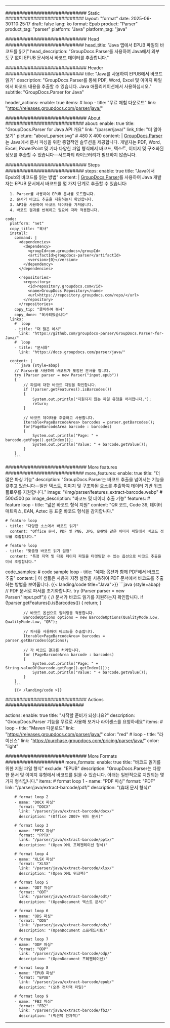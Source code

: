 


---
############################# Static ############################
layout: "format"
date:  2025-06-30T10:25:17
draft: false
lang: ko
format: Epub
product: "Parser"
product_tag: "parser"
platform: "Java"
platform_tag: "java"

############################# Head ############################
head_title: "Java 앱에서 EPUB 파일의 바코드를 읽기"
head_description: "GroupDocs.Parser를 사용하여 Java에서 외부 도구 없이 EPUB 문서에서 바코드 데이터를 추출합니다."

############################# Header ############################
title: "Java를 사용하여 EPUB에서 바코드 읽기" 
description: "GroupDocs.Parser를 통해 PDF, Word, Excel 및 이미지 파일에서 바코드 내용을 추출할 수 있습니다. Java 애플리케이션에서 사용하십시오."
subtitle: "GroupDocs.Parser for Java" 

header_actions:
  enable: true
  items:
    #  loop
    - title: "무료 체험 다운로드"
      link: "https://releases.groupdocs.com/parser/java/"
      
############################# About ############################
about:
    enable: true
    title: "GroupDocs.Parser for Java API 개요"
    link: "/parser/java/"
    link_title: "더 알아보기"
    picture: "about_parser.svg" # 480 X 400
    content: |
       [GroupDocs.Parser](/parser/java/)는 Java에서 문서 파싱을 위한 종합적인 솔루션을 제공합니다. 개발자는 PDF, Word, Excel, PowerPoint 및 기타 다양한 파일 형식에서 바코드, 텍스트, 이미지 및 구조화된 정보를 추출할 수 있습니다—서드파티 라이브러리가 필요하지 않습니다.

############################# Steps ############################
steps:
    enable: true
    title: "Java에서 Epub의 바코드를 읽는 방법"
    content: |
      [GroupDocs.Parser](/parser/java/)를 사용하여 Java 개발자는 EPUB 문서에서 바코드를 몇 가지 단계로 추출할 수 있습니다:
      
      1. Parser를 사용하여 EPUB 문서를 로드합니다.
      2. 문서가 바코드 추출을 지원하는지 확인합니다.
      3. API를 사용하여 바코드 데이터를 가져옵니다.
      4. 바코드 결과를 반복하고 필요에 따라 적용합니다.
   
    code:
      platform: "net"
      copy_title: "복사"
      install:
        command: |
          <dependencies>
            <dependency>
              <groupId>com.groupdocs</groupId>
              <artifactId>groupdocs-parser</artifactId>
              <version>{0}</version>
            </dependency>
          </dependencies>

          <repositories>
            <repository>
              <id>repository.groupdocs.com</id>
              <name>GroupDocs Repository</name>
              <url>https://repository.groupdocs.com/repo/</url>
            </repository>
          </repositories>
        copy_tip: "클릭하여 복사"
        copy_done: "복사되었습니다"
      links:
        #  loop
        - title: "더 많은 예시"
          link: "https://github.com/groupdocs-parser/GroupDocs.Parser-for-Java/"
        #  loop
        - title: "문서화"
          link: "https://docs.groupdocs.com/parser/java/"
          
      content: |
        ```java {style=abap}
        // Parser를 사용하여 바코드가 포함된 문서를 엽니다.
        try (Parser parser = new Parser("input.epub"))
        {
            // 파일에 대한 바코드 지원을 확인합니다.
            if (!parser.getFeatures().isBarcodes())
            {
                System.out.println("지원되지 않는 파일 유형을 처리합니다.");
                return;
            }

            // 바코드 데이터를 추출하고 사용합니다.
            Iterable<PageBarcodeArea> barcodes = parser.getBarcodes();
            for(PageBarcodeArea barcode : barcodes)
            {
                System.out.println("Page: " + barcode.getPage().getIndex());
                System.out.println("Value: " + barcode.getValue());
            }
        }
        ```            

############################# More features ############################
more_features:
  enable: true
  title: "더 많은 파싱 기능"
  description: "GroupDocs.Parser는 바코드 추출을 넘어서는 기능을 갖추고 있습니다—일반 텍스트, 이미지 및 구조화된 요소를 추출하여 데이터 기반 워크플로우를 지원합니다."
  image: "/img/parser/features_extract-barcode.webp" # 500x500 px
  image_description: "바코드 및 데이터 추출 기능"
  features:
    # feature loop
    - title: "넓은 바코드 형식 지원"
      content: "QR 코드, Code 39, 데이터 매트릭스, EAN, Aztec 등 표준 바코드 형식을 감지합니다."

    # feature loop
    - title: "다양한 소스에서 바코드 읽기"
      content: "Office 문서, PDF 및 PNG, JPG, BMP와 같은 이미지 파일에서 바코드 정보를 추출합니다."

    # feature loop
    - title: "맞춤형 바코드 읽기 설정"
      content: "특정 지역 및 다중 페이지 파일을 타겟팅할 수 있는 옵션으로 바코드 추출을 미세 조정합니다."
      
  code_samples:
    # code sample loop
    - title: "예제: 옵션과 함께 PDF에서 바코드 추출"
      content: |
        이 샘플은 사용자 지정 설정을 사용하여 PDF 문서에서 바코드를 추출하는 방법을 보여줍니다.
        {{< landing/code title="Java">}}
        ```java {style=abap}
        //  PDF 문서로 파서를 초기화합니다.
        try (Parser parser = new Parser("input.pdf"))
        {
            // 문서가 바코드 읽기를 지원하는지 확인합니다.
            if (!parser.getFeatures().isBarcodes())
            {
                return;
            }

            // 바코드 옵션으로 필터링을 적용합니다.
            BarcodeOptions options = new BarcodeOptions(QualityMode.Low, QualityMode.Low, "QR");

            // 파서를 사용하여 바코드를 추출합니다.
            Iterable<PageBarcodeArea> barcodes = parser.getBarcodes(options);

            // 각 바코드 결과를 처리합니다.
            for (PageBarcodeArea barcode : barcodes)
            {
                System.out.println("Page: " + String.valueOf(barcode.getPage().getIndex()));
                System.out.println("Value: " + barcode.getValue());
            }
        }
        ```
        {{< /landing/code >}}


############################# Actions ############################

actions:
  enable: true
  title: "시작할 준비가 되셨나요?"
  description: "GroupDocs.Parser 기능을 무료로 사용해 보거나 라이센스를 요청하세요"
  items:
    #  loop
    - title: "Maven 다운로드"
      link: "https://releases.groupdocs.com/parser/java/"
      color: "red"
        #  loop
    - title: "라이선스"
      link: "https://purchase.groupdocs.com/pricing/parser/java/"
      color: "light"


############################# More Formats #####################
more_formats:
    enable: true
    title: "바코드 읽기를 위한 지원 파일 형식"
    exclude: "EPUB"
    description: "GroupDocs.Parser는 다양한 문서 및 이미지 유형에서 바코드를 읽을 수 있습니다. 아래는 일반적으로 지원되는 몇 가지 형식입니다."
    items: 
        # format loop 1
        - name: "PDF 파싱"
          format: "PDF"
          link: "/parser/java/extract-barcode/pdf/"
          description: "(휴대 문서 형식)"
          
        # format loop 2
        - name: "DOCX 파싱"
          format: "DOCX"
          link: "/parser/java/extract-barcode/docx/"
          description: "(Office 2007+ 워드 문서)"
          
        # format loop 3
        - name: "PPTX 파싱"
          format: "PPTX"
          link: "/parser/java/extract-barcode/pptx/"
          description: "(Open XML 프레젠테이션 형식)"
          
        # format loop 4
        - name: "XLSX 파싱"
          format: "XLSX"
          link: "/parser/java/extract-barcode/xlsx/"
          description: "(Open XML 워크북)"
          
        # format loop 5
        - name: "ODT 파싱"
          format: "ODT"
          link: "/parser/java/extract-barcode/odt/"
          description: "(OpenDocument 텍스트 문서)"
          
        # format loop 6
        - name: "ODS 파싱"
          format: "ODS"
          link: "/parser/java/extract-barcode/ods/"
          description: "(OpenDocument 스프레드시트)"
          
        # format loop 7
        - name: "ODP 파싱"
          format: "ODP"
          link: "/parser/java/extract-barcode/odp/"
          description: "(OpenDocument 프레젠테이션)"
          
        # format loop 8
        - name: "EPUB 파싱"
          format: "EPUB"
          link: "/parser/java/extract-barcode/epub/"
          description: "(오픈 전자책 파일)"
          
        # format loop 9
        - name: "FB2 파싱"
          format: "FB2"
          link: "/parser/java/extract-barcode/fb2/"
          description: "(픽션북 전자책)"
         
          

---